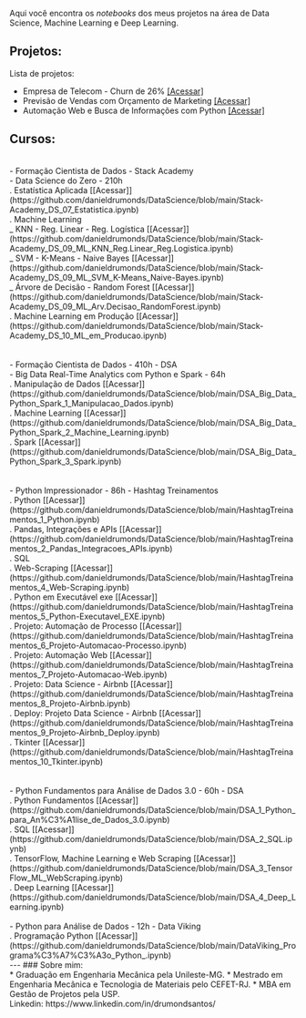 Aqui você encontra os *notebooks* dos meus projetos na área de Data Science, Machine Learning e Deep Learning.
## Projetos:
Lista de projetos:

- Empresa de Telecom - Churn de 26% [[Acessar]](https://colab.research.google.com/drive/10mBTYcx773tJ7eeB1JBSNgEn0xAVN3Z5#scrollTo=h5pKNlveqFNd)
- Previsão de Vendas com Orçamento de Marketing [[Acessar]](https://colab.research.google.com/drive/15vaN5ZjF4NNfmb9CLG-x5URmcFG9YIjM#scrollTo=Twjgkf3lNjdo)
- Automação Web e Busca de Informações com Python [[Acessar]](https://github.com/danieldrumonds/DataScience/blob/main/Automa%C3%A7%C3%A3o%20Web%20(Selenium).ipynb)

## Cursos:
<br />
- Formação Cientista de Dados - Stack Academy<br />
  - Data Science do Zero - 210h<br />
    . Estatística Aplicada [[Acessar]](https://github.com/danieldrumonds/DataScience/blob/main/Stack-Academy_DS_07_Estatistica.ipynb)<br />
    . Machine Learning<br />
          _ KNN - Reg. Linear - Reg. Logística [[Acessar]](https://github.com/danieldrumonds/DataScience/blob/main/Stack-Academy_DS_09_ML_KNN_Reg.Linear_Reg.Logistica.ipynb)<br />
          _ SVM - K-Means - Naive Bayes [[Acessar]](https://github.com/danieldrumonds/DataScience/blob/main/Stack-Academy_DS_09_ML_SVM_K-Means_Naive-Bayes.ipynb)<br />
          _ Árvore de Decisão - Random Forest [[Acessar]](https://github.com/danieldrumonds/DataScience/blob/main/Stack-Academy_DS_09_ML_Arv.Decisao_RandomForest.ipynb)<br />
    . Machine Learning em Produção [[Acessar]](https://github.com/danieldrumonds/DataScience/blob/main/Stack-Academy_DS_10_ML_em_Producao.ipynb)<br />
<br />
<br />
- Formação Cientista de Dados - 410h - DSA<br />
  - Big Data Real-Time Analytics com Python e Spark - 64h<br />
   . Manipulação de Dados [[Acessar]](https://github.com/danieldrumonds/DataScience/blob/main/DSA_Big_Data_Python_Spark_1_Manipulacao_Dados.ipynb)<br />
   . Machine Learning [[Acessar]](https://github.com/danieldrumonds/DataScience/blob/main/DSA_Big_Data_Python_Spark_2_Machine_Learning.ipynb)<br />
   . Spark [[Acessar]](https://github.com/danieldrumonds/DataScience/blob/main/DSA_Big_Data_Python_Spark_3_Spark.ipynb)<br />
<br />
<br />
- Python Impressionador - 86h - Hashtag Treinamentos<br />
  . Python [[Acessar]](https://github.com/danieldrumonds/DataScience/blob/main/HashtagTreinamentos_1_Python.ipynb)<br />
  . Pandas, Integrações e APIs [[Acessar]](https://github.com/danieldrumonds/DataScience/blob/main/HashtagTreinamentos_2_Pandas_Integracoes_APIs.ipynb)<br />
  . SQL<br />
  . Web-Scraping [[Acessar]](https://github.com/danieldrumonds/DataScience/blob/main/HashtagTreinamentos_4_Web-Scraping.ipynb)<br />
  . Python em Executável exe [[Acessar]](https://github.com/danieldrumonds/DataScience/blob/main/HashtagTreinamentos_5_Python-Executavel_EXE.ipynb)<br />
  . Projeto: Automação de Processo [[Acessar]](https://github.com/danieldrumonds/DataScience/blob/main/HashtagTreinamentos_6_Projeto-Automacao-Processo.ipynb)<br />
  . Projeto: Automação Web [[Acessar]](https://github.com/danieldrumonds/DataScience/blob/main/HashtagTreinamentos_7_Projeto-Automacao-Web.ipynb)<br />
  . Projeto: Data Science - Airbnb [[Acessar]](https://github.com/danieldrumonds/DataScience/blob/main/HashtagTreinamentos_8_Projeto-Airbnb.ipynb)<br />
  . Deploy: Projeto Data Science - Airbnb [[Acessar]](https://github.com/danieldrumonds/DataScience/blob/main/HashtagTreinamentos_9_Projeto-Airbnb_Deploy.ipynb)<br />
  . Tkinter [[Acessar]](https://github.com/danieldrumonds/DataScience/blob/main/HashtagTreinamentos_10_Tkinter.ipynb)<br />
<br />
<br />
- Python Fundamentos para Análise de Dados 3.0 - 60h - DSA<br />
  . Python Fundamentos [[Acessar]](https://github.com/danieldrumonds/DataScience/blob/main/DSA_1_Python_para_An%C3%A1lise_de_Dados_3.0.ipynb)<br />
  . SQL [[Acessar]](https://github.com/danieldrumonds/DataScience/blob/main/DSA_2_SQL.ipynb)<br />
  . TensorFlow, Machine Learning e Web Scraping [[Acessar]](https://github.com/danieldrumonds/DataScience/blob/main/DSA_3_TensorFlow_ML_WebScraping.ipynb)<br />
  . Deep Learning [[Acessar]](https://github.com/danieldrumonds/DataScience/blob/main/DSA_4_Deep_Learning.ipynb)
<br />
<br />
- Python para Análise de Dados - 12h - Data Viking<br />
  . Programação Python [[Acessar]](https://github.com/danieldrumonds/DataScience/blob/main/DataViking_Programa%C3%A7%C3%A3o_Python_.ipynb)
<br />
---
### Sobre mim:
<br />
* Graduação em Engenharia Mecânica pela Unileste-MG.
* Mestrado em Engenharia Mecânica e Tecnologia de Materiais pelo CEFET-RJ.
* MBA em Gestão de Projetos pela USP.
<br />
Linkedin: https://www.linkedin.com/in/drumondsantos/
